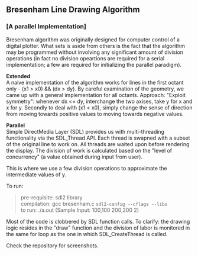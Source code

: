 ## Bresenham Line Drawing Algorithm
### [A parallel Implementation]

Bresenham algorithm was originally designed for computer control of a digital plotter. What sets is aside from others is the fact that the algorithm may be programmed without involving any significant amount of division operations (in fact no division opeartions are required for a serial implementation; a few are required for initializing the parallel paradigm).

**Extended**  
A naive implementation of the algorithm works for lines in the first octant only - (x1 > x0) && (dx > dy). By careful examination of the geometry, we came up with a general implementation for all octants. Approach: "Exploit symmetry": whenever dx <= dy, interchange the two axises, take y for x and x for y. Secondly to deal with (x1 < x0), simply change the sense of direction from moving towards positive values to moving towards negative values.

**Parallel**  
Simple DirectMedia Layer (SDL) provides us with multi-threading functionality via the SDL_Thread API. Each thread is swapned with a subset of the original line to work on. All threads are waited upon before rendering the display. The division of work is calculated based on the "level of concurrency" (a value obtained during input from user).

This is where we use a few division operations to approximate the intermediate values of y.

To run:
>pre-requisite: sdl2 library  
>compilation: gcc bresenham.c `sdl2-config --cflags --libs`  
>to run: ./a.out  (Sample Input: 100,100 200,200 2)

Most of the code is clobbered by SDL function calls. To clarify: the drawing logic resides in the "draw" function and the division of labor is monitored in the same for loop as the one in which SDL_CreateThread is called.

Check the repository for screenshots.